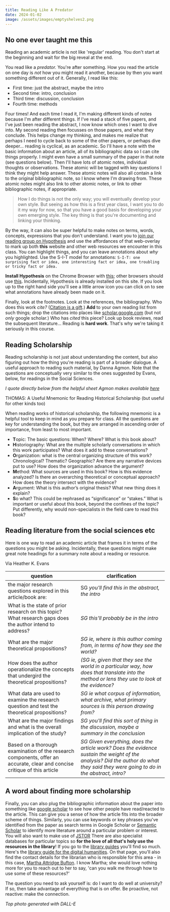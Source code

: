 ```yaml
---
title: Reading Like A Predator
date: 2024-01-02
image: /assets/images/emptyshelves2.png
---
```


## No one ever taught me this

Reading an academic article is not like 'regular' reading. You don't start at the beginning and wait for the big reveal at the end.

You read like a *predator.* You're after something. How you read the article on one day is *not* how you might read it another, because by then you want something different out of it. Generally, I read like this:

+ First time: just the abstract, maybe the intro
+ Second time: intro, conclusion
+ Third time: discussion, conclusion
+ Fourth time: methods

Four times! And each time I read it, I'm making different kinds of notes because I'm after different things. If I've read a stack of five papers, and I've just been reading the abstract, I now know which ones I want to dive into. My second reading then focusses on those papers, and what they conclude. This helps change my thinking, and makes me realize that perhaps I need to cycle back to some of the other papers, or perhaps dive deeper... reading is cyclical, as an academic. So I'll have a note with the basic information about an article, all of its bibliographic data so I can cite things properly. I might even have a small summary of the paper in that note (see questions below). Then I'll have lots of atomic notes, individual thoughts or observations. These atomic will be tagged with key questions I think they might help answer. These atomic notes will also all contain a link to the original bibliographic note, so I know where I'm drawing from. These atomic notes might also link to other atomic notes, or link to other bibliographic notes, if appropriate.

> How I do things is not the only way; you will eventually develop your own style. But seeing as how this is a first year class, I want you to do it my way for now, so that you have a good basis for developing your own emerging style. The key thing is that you're documenting and linking your thinking.

By the way, it can also be super helpful to make notes on terms, words, concepts, expressions that you don't understand. I want you to [join our reading group on Hypothesis](https://hypothes.is/groups/zLnyJnw2/hist4805a) and use the affordances of that web-overlay to mark up both **this** website and other web resources we encounter in this class. You can highlight things, and you can leave annotations about _why_ you highlighted. Use the S-I-T model for annotations: `S-I-T: one surprising fact or idea, one interesting fact or idea, one troubling or tricky fact or idea.`

**Install Hypothesis** on the Chrome Browser with [this](https://web.hypothes.is/help/installing-the-chrome-extension/); other browsers should use [this](https://web.hypothes.is/help/installing-the-bookmarklet/). Incidentally, Hypothesis is already installed on this site. If you look up to the right hand side you'll see a little arrow icon you can click on to see what annotations have already been made on it.

Finally, look at the footnotes. Look at the references, the bibliography. Who does this work _cite?_ ([Citation is a gift](https://footnotesblogcom.wordpress.com/2018/07/07/guest-post-citation-is-a-gift-punking-accounting-in-hautalk/).) **Add** to your own reading list from such things; drop the citations into places like [scholar.google.com](https://scholar.google.com) (but not *only* google scholar.) Who has *cited* this piece? Look up book reviews, read the subsequent literature... Reading is **hard work**. That's why we're taking it seriously in this course.

## Reading Scholarship

Reading scholarship is not just about understanding the content, but also figuring out how the thing you're reading is part of a broader dialogue. A useful approach to reading such material, by Danna Agmon. Note that the questions are conceptually very similar to the ones suggested by Evans, below, for readings in the Social Sciences.

_I quote directly below from the helpful sheet Agmon makes available [here](https://drive.google.com/file/d/1hunJKCBwzELxmZJb2oaM1W5aGqorasZQ/view)_

THOMAS: A Useful Mnemonic for Reading Historical Scholarship (but useful for other kinds too)

When reading works of historical scholarship, the following mnemonic is a helpful
tool to keep in mind as you prepare for class. All the questions are key for
understanding the book, but they are arranged in ascending order of importance,
from least to most important.

+ **T**opic: The basic questions: When? Where? What is this book about?
+ **H**istoriography: What are the multiple scholarly conversations in which this work
participates? What does it add to these conversations?
+ **O**rganization: what is the central organizing structure of this work? Chronological?
Thematic? Geographic? Are there any narrative devices put to use? How does the
organization advance the argument?
+ **M**ethod: What sources are used in this book? How is this evidence analyzed? Is
there an overarching theoretical or conceptual approach? How does the theory
intersect with the evidence?
+ **A**rgument: What is this author’s original thesis? What new thing does it explain?
+ **S**o what? This could be rephrased as “significance” or “stakes.” What is important or
useful about this book, beyond the confines of the topic? Put differently, why would
non-specialists in the field care to read this book?

## Reading literature from the social sciences etc

Here is one way to read an academic article that frames it in terms of the questions you might be asking. Incidentally, these questions might make great note headings for a summary note about a reading or resource. 

Via Heather K. Evans

| question       | clarification    | 
|--------------|-----------|
| the major research questions explored in this article/book are: | SG _you'll find this in the abstract, the intro_     |
|  What is the state of prior research on this topic? What research gaps does the author intend to address?     | _SG this'll probably be in the intro_ |
|What are the major theoretical propositions? | _SG ie, where is this author coming from, in terms of how they see the world?_ |
|How does the author operationalize the concepts that undergird the theoretical propositions? | _(SG ie, given that they see the world in a particular way, how does that translate into the method or lens they use to look at the evidence?_ |
|What data are used to examine the research question and test the theoretical propositions? |  _SG ie what corpus of information, what archive, what primary sources is this person drawing from?_ |
|What are the major findings and what is the overall implication of the study?| _SG you'll find this sort of thing in the discussion, maybe a summary in the conclusion_|
|Based on a thorough examination of the research components, offer an accurate, clear and concise critique of this article| _SG Given everything, does the article work? Does the evidence sustain the weight of the analysis? Did the author do what they said they were going to do in the abstract, intro?_|


## A word about finding more scholarship
Finally, you can also plug the bibliographic information about the paper into something like [google scholar](https://scholar.google.com) to see how other people have read/reacted to the article. This can give you a sense of how the article fits into the broader scheme of things. Similarly, you can use keywords or key phrases you've identified from the paper as search terms in Google Scholar or [Semantic Scholar](https://www.semanticscholar.org) to identify more literature around a particular problem or interest. You will also want to make use of [JSTOR](https://jstor.org) There are also specialist databases for particular topics so **for the love of all that's holy use the resources in the library**! If you go to the [library guides](https://library.carleton.ca/guides) you'll find so much. Here's the [library guide for the digital humanities](https://library.carleton.ca/guides/subject/digital-humanities). On that page, you'll also find the contact details for the librarian who is responsible for this area - in this case, [Martha Attridge Bufton](https://library.carleton.ca/contact/staff-directory/martha-attridge-bufton). I know Martha; she would love nothing more for you to reach out to her to say, 'can you walk me through how to use some of these resources?'

The question you need to ask yourself is: do I want to do well at university? If so, then take advantage of everything that is on offer. Be proactive, not reactive: make the connection.

_Top photo generated with DALL-E_